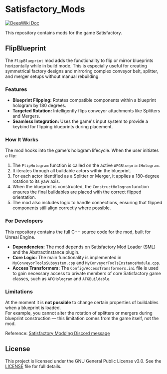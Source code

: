 # Satisfactory_Mods
[![DeepWiki Doc](https://devin.ai/assets/askdeepwiki.png)](https://deepwiki.com/Mirci212/Satisfactory_Mods)

This repository contains mods for the game Satisfactory.

## FlipBlueprint

The `FlipBlueprint` mod adds the functionality to flip or mirror blueprints horizontally while in build mode. This is especially useful for creating symmetrical factory designs and mirroring complex conveyor belt, splitter, and merger setups without manual rebuilding.

### Features

*   **Blueprint Flipping:** Rotates compatible components within a blueprint hologram by 180 degrees.
*   **Targeted Rotation:** Intelligently flips conveyor attachments like Splitters and Mergers.
*   **Seamless Integration:** Uses the game's input system to provide a keybind for flipping blueprints during placement.

### How It Works

The mod hooks into the game's hologram lifecycle. When the user initiates a flip:

1.  The `FlipHologram` function is called on the active `AFGBlueprintHologram`.
2.  It iterates through all buildable actors within the blueprint.
3.  For each actor identified as a Splitter or Merger, it applies a 180-degree rotation to its yaw axis.
4.  When the blueprint is constructed, the `ConstructHologram` function ensures the final buildables are placed with the correct flipped orientation.
5.  The mod also includes logic to handle connections, ensuring that flipped components still align correctly where possible.

### For Developers

This repository contains the full C++ source code for the mod, built for Unreal Engine.

*   **Dependencies:** The mod depends on Satisfactory Mod Loader (SML) and the AbstractInstance plugin.
*   **Core Logic:** The main functionality is implemented in `MyConveyorToolsSubsystem.cpp` and `MyConveyorToolsInstanceModule.cpp`.
*   **Access Transformers:** The `Config/AccessTransformers.ini` file is used to gain necessary access to private members of core Satisfactory game classes, such as `AFGHologram` and `AFGBuildable`.

### Limitations

At the moment it is **not possible** to change certain properties of buildables when a blueprint is loaded.  
For example, you cannot alter the rotation of splitters or mergers during blueprint construction — this limitation comes from the game itself, not the mod.  

Reference: [Satisfactory Modding Discord message](https://discord.com/channels/555424930502541343/862002356626128907/1406632512033259550)

## License

This project is licensed under the GNU General Public License v3.0. See the [LICENSE](LICENSE) file for full details.
